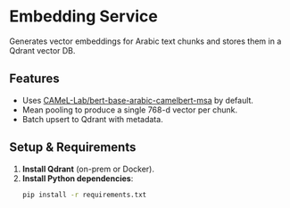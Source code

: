 # Embedding Service

Generates vector embeddings for Arabic text chunks and stores them in a Qdrant vector DB.

## Features
- Uses [CAMeL-Lab/bert-base-arabic-camelbert-msa](https://huggingface.co/CAMeL-Lab/bert-base-arabic-camelbert-msa) by default.
- Mean pooling to produce a single 768-d vector per chunk.
- Batch upsert to Qdrant with metadata.

## Setup & Requirements
1. **Install Qdrant** (on-prem or Docker).  
2. **Install Python dependencies**:
   ```bash
   pip install -r requirements.txt
